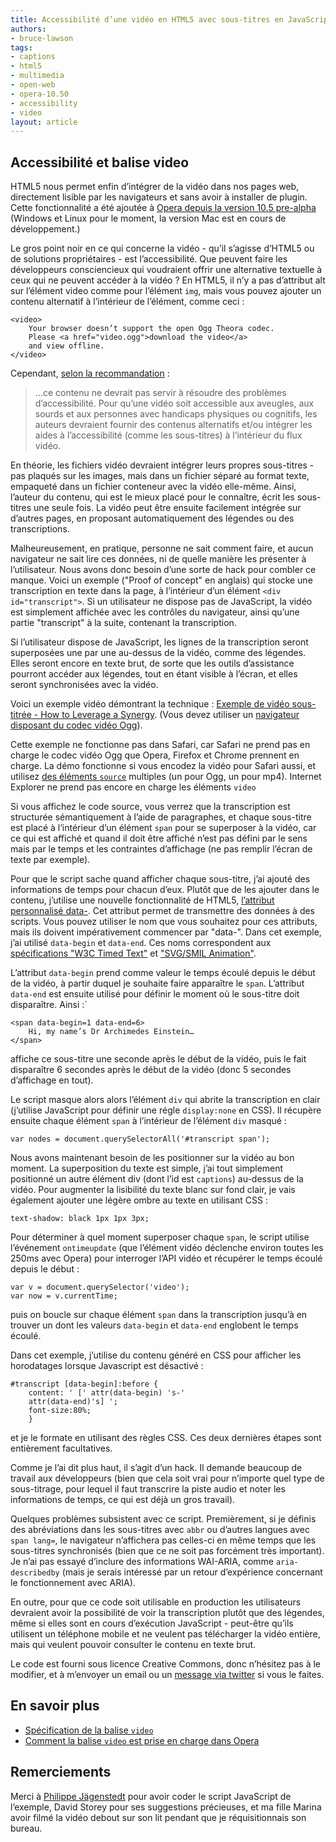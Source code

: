 ```yaml
---
title: Accessibilité d’une vidéo en HTML5 avec sous-titres en JavaScript
authors:
- bruce-lawson
tags:
- captions
- html5
- multimedia
- open-web
- opera-10.50
- accessibility
- video
layout: article
---
```


## Accessibilité et balise video

HTML5 nous permet enfin d’intégrer de la vidéo dans nos pages web, directement lisible par les navigateurs et sans avoir à installer de plugin. Cette fonctionnalité a été ajoutée à [Opera depuis la version 10.5 pre-alpha][1] (Windows et Linux pour le moment, la version Mac est en cours de développement.)

[1]: http://my.opera.com/desktopteam/blog/happy-new-year

Le gros point noir en ce qui concerne la vidéo - qu’il s’agisse d’HTML5 ou de solutions propriétaires - est l’accessibilité. Que peuvent faire les développeurs consciencieux qui voudraient offrir une alternative textuelle à ceux qui ne peuvent accéder à la vidéo ? En HTML5, il n’y a pas d’attribut alt sur l’élément video comme pour l’élément `img`, mais vous pouvez ajouter un contenu alternatif à l’intérieur de l’élément, comme ceci :

	<video>
		Your browser doesn’t support the open Ogg Theora codec.
		Please <a href="video.ogg">download the video</a>
		and view offline.
	</video>

Cependant, [selon la recommandation][2] :

[2]: http://dev.w3.org/html5/spec/video.html#video

> ...ce contenu ne devrait pas servir à résoudre des problèmes d’accessibilité. Pour qu’une vidéo soit accessible aux aveugles, aux sourds et aux personnes avec handicaps physiques ou cognitifs, les auteurs devraient fournir des contenus alternatifs et/ou intégrer les aides à l’accessibilité (comme les sous-titres) à l’intérieur du flux vidéo.

En théorie, les fichiers vidéo devraient intégrer leurs propres sous-titres - pas plaqués sur les images, mais dans un fichier séparé au format texte, empaqueté dans un fichier conteneur avec la vidéo elle-même. Ainsi, l’auteur du contenu, qui est le mieux placé pour le connaître, écrit les sous-titres une seule fois. La vidéo peut être ensuite facilement intégrée sur d’autres pages, en proposant automatiquement des légendes ou des transcriptions.

Malheureusement, en pratique, personne ne sait comment faire, et aucun navigateur ne sait lire ces données, ni de quelle manière les présenter à l’utilisateur. Nous avons donc besoin d’une sorte de hack pour combler ce manque. Voici un exemple ("Proof of concept" en anglais) qui stocke une transcription en texte dans la page, à l’intérieur d’un élément `<div id="transcript">`. Si un utilisateur ne dispose pas de JavaScript, la vidéo est simplement affichée avec les contrôles du navigateur, ainsi qu’une partie "transcript" à la suite, contenant la transcription.

Si l’utilisateur dispose de JavaScript, les lignes de la transcription seront superposées une par une au-dessus de la vidéo, comme des légendes. Elles seront encore en texte brut, de sorte que les outils d’assistance pourront accéder aux légendes, tout en étant visible à l’écran, et elles seront synchronisées avec la vidéo.

Voici un exemple vidéo démontrant la technique : [Exemple de vidéo sous-titrée - How to Leverage a Synergy][3]. (Vous devez utiliser un [navigateur disposant du codec vidéo Ogg][4]).

[3]: http://people.opera.com/brucel/demo/video/accessible-html5-video-captions.html
[4]: http://my.opera.com/desktopteam/blog/happy-new-year

Cette exemple ne fonctionne pas dans Safari, car Safari ne prend pas en charge le codec vidéo Ogg que Opera, Firefox et Chrome prennent en charge. La démo fonctionne si vous encodez la vidéo pour Safari aussi, et utilisez [des éléments `source`][5] multiples (un pour Ogg, un pour mp4). Internet Explorer ne prend pas encore en charge les éléments `video`

[5]: http://dev.w3.org/html5/spec/video.html#the-source-element

Si vous affichez le code source, vous verrez que la transcription est structurée sémantiquement à l’aide de paragraphes, et chaque sous-titre est placé à l’intérieur d’un élément `span` pour se superposer à la vidéo, car ce qui est affiché et quand il doit être affiché n’est pas défini par le sens mais par le temps et les contraintes d’affichage (ne pas remplir l’écran de texte par exemple).

Pour que le script sache quand afficher chaque sous-titre, j’ai ajouté des informations de temps pour chacun d’eux. Plutôt que de les ajouter dans le contenu, j’utilise une nouvelle fonctionnalité de HTML5, [l’attribut personnalisé data-][6]. Cet attribut permet de transmettre des données à des scripts. Vous pouvez utiliser le nom que vous souhaitez pour ces attributs, mais ils doivent impérativement commencer par "data-". Dans cet exemple, j’ai utilisé `data-begin` et `data-end`. Ces noms correspondent aux [spécifications "W3C Timed Text"][7] et ["SVG/SMIL Animation"][8].

[6]: http://dev.w3.org/html5/spec/dom.html#embedding-custom-non-visible-data
[7]: http://www.w3.org/TR/2009/CR-ttaf1-dfxp-20090924/#timing-attribute-vocabulary
[8]: http://www.w3.org/TR/SVG/animate.html#TimingAttributes

L’attribut `data-begin` prend comme valeur le temps écoulé depuis le début de la vidéo, à partir duquel je souhaite faire apparaître le `span`. L’attribut `data-end` est ensuite utilisé pour définir le moment où le sous-titre doit disparaître. Ainsi :`

	<span data-begin=1 data-end=6>
		Hi, my name’s Dr Archimedes Einstein…
	</span>

affiche ce sous-titre une seconde après le début de la vidéo, puis le fait disparaître 6 secondes après le début de la vidéo (donc 5 secondes d’affichage en tout).

Le script masque alors alors l’élément `div` qui abrite la transcription en clair (j’utilise JavaScript pour définir une régle `display:none` en CSS). Il récupère ensuite chaque élément `span` à l’intérieur de l’élément `div` masqué :

	var nodes = document.querySelectorAll('#transcript span');

Nous avons maintenant besoin de les positionner sur la vidéo au bon moment. La superposition du texte est simple, j’ai tout simplement positionné un autre élément div (dont l’id est `captions`) au-dessus de la vidéo. Pour augmenter la lisibilité du texte blanc sur fond clair, je vais également ajouter une légère ombre au texte en utilisant CSS :

	text-shadow: black 1px 1px 3px;

Pour déterminer à quel moment superposer chaque `span`, le script utilise l’événement `ontimeupdate` (que l’élément vidéo déclenche environ toutes les 250ms avec Opera) pour interroger l’API vidéo et récupérer le temps écoulé depuis le début :

	var v = document.querySelector('video');
	var now = v.currentTime;

puis on boucle sur chaque élément `span` dans la transcription jusqu’à en trouver un dont les valeurs `data-begin` et `data-end` englobent le temps écoulé.

Dans cet exemple, j’utilise du contenu généré en CSS pour afficher les horodatages lorsque Javascript est désactivé :

	#transcript [data-begin]:before {
		content: ' [' attr(data-begin) 's-'
		attr(data-end)'s] ';
		font-size:80%;
		}

et je le formate en utilisant des règles CSS. Ces deux dernières étapes sont entièrement facultatives.

Comme je l’ai dit plus haut, il s’agit d’un hack. Il demande beaucoup de travail aux développeurs (bien que cela soit vrai pour n’importe quel type de sous-titrage, pour lequel il faut transcrire la piste audio et noter les informations de temps, ce qui est déjà un gros travail).

Quelques problèmes subsistent avec ce script. Premièrement, si je définis des abréviations dans les sous-titres avec `abbr` ou d’autres langues avec `span lang=`, le navigateur n’affichera pas celles-ci en même temps que les sous-titres synchronisés (bien que ce ne soit pas forcément très important). Je n’ai pas essayé d’inclure des informations WAI-ARIA, comme `aria-describedby` (mais je serais intéressé par un retour d’expérience concernant le fonctionnement avec ARIA).

En outre, pour que ce code soit utilisable en production les utilisateurs devraient avoir la possibilité de voir la transcription plutôt que des légendes, même si elles sont en cours d’exécution JavaScript - peut-être qu’ils utilisent un téléphone mobile et ne veulent pas télécharger la vidéo entière, mais qui veulent pouvoir consulter le contenu en texte brut.

Le code est fourni sous licence Creative Commons, donc n’hésitez pas à le modifier, et à m’envoyer un email ou un [message via twitter][9] si vous le faites.

[9]: http://www.twitter.com/brucel

## En savoir plus

- [Spécification de la balise `video`][10]
- [Comment la balise `video` est prise en charge dans Opera][11]

[10]: http://www.whatwg.org/specs/web-apps/current-work/multipage/the-video-element.html#the-video-element
[11]: http://my.opera.com/core/blog/2009/12/31/re-introducing-video

## Remerciements

Merci à [Philippe Jägenstedt][12] pour avoir coder le script JavaScript de l’exemple, David Storey pour ses suggestions précieuses, et ma fille Marina avoir filmé la vidéo debout sur son lit pendant que je réquisitionnais son bureau.

[12]: http://www.twitter.com/foolip